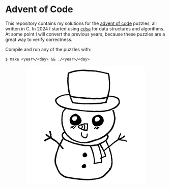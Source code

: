 # Advent of Code

This repository contains my solutions for the [advent of code](https://adventofcode.com/) puzzles,
all written in C. In 2024 I started using [cdsa](https://github.com/hheinzer/cdsa) for data
structures and algorithms. At some point I will convert the previous years, because these puzzles
are a great way to verify correctness.

Compile and run any of the puzzles with:

    $ make <year>/<day> && ./<year>/<day>

<p align="center">
  <img src="snowman.png" alt="look at my snowman <3" />
</p>
